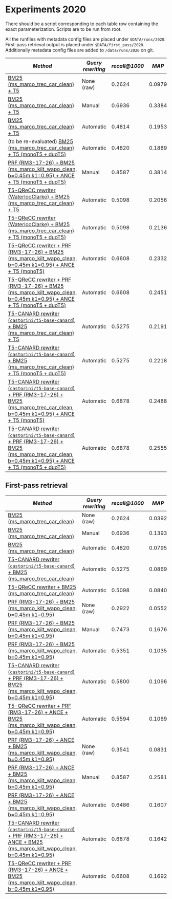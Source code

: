 # Experiments 2020

There should be a script corresponding to each table row containing the exact parameterization.
Scripts are to be run from root.

All the runfiles with metadata config files are placed under `$DATA/runs/2020`. First-pass retrieval output is placed under `$DATA/first_pass/2020`. Additionally metadata config files are added to `/data/runs/2020` on git.

| *Method* | *Query rewriting* | *recall@1000* | *MAP* | *MRR* | *NDCG* | *NDCG@5* | 
| -- | -- | -- | -- | -- | -- | -- |
| [BM25 (ms_marco_trec_car_clean) + T5](reproduce_raw_2020.meta.yaml) | None (raw) | 0.2624 | 0.0979 | 0.2572 | 0.2098 | 0.1777 |
| [BM25 (ms_marco_trec_car_clean) + T5](reproduce_manual_2020.meta.yaml) | Manual | 0.6936 | 0.3384 | 0.7156 | 0.5839 | 0.5137 |
| [BM25 (ms_marco_trec_car_clean) + T5](reproduce_automatic_2020.meta.yaml) | Automatic | 0.4814 | 0.1953 | 0.4900 | 0.3907 | 0.3289 |
| (to be re-evaluated) [BM25 (ms_marco_trec_car_clean) + T5 (monoT5 + duoT5)](mono-duo-t5_automatic-2020.meta.yaml) | Automatic | 0.4820 | 0.1889 | 0.4851 | 0.3918 | 0.3446 |
| [PRF (RM3-17-26) + BM25 (ms_marco_kilt_wapo_clean, b=0.45m k1=0.95) + ANCE + T5 (monoT5 + duoT5)](ance/prf-17-26_manual_ance_bm25-b-45-k-95_mono-duo-t5_2020.meta.yaml) | Manual | 0.8587 | 0.3814 | 0.7264 | 0.6596 | 0.5369 |
| [T5-QReCC rewriter (WaterlooClarke) + BM25 (ms_marco_trec_car_clean) + T5](t5-qrecc_bm25_mono-t5_2020.meta.yaml) | Automatic | 0.5098 | 0.2056 | 0.5102 | 0.4065 | 0.3496 | 
| [T5-QReCC rewriter (WaterlooClarke) + BM25 (ms_marco_trec_car_clean) + T5 (monoT5 + duoT5)](t5-qrecc_bm25_mono-duo-t5_2020.meta.yaml) | Automatic | 0.5098 | 0.2136 | 0.5299 | 0.4142 | 0.3707 | 
| [T5-QReCC rewriter + PRF (RM3-17-26) + BM25 (ms_marco_kilt_wapo_clean, b=0.45m k1=0.95) + ANCE + T5 (monoT5)](ance/prf-17-26_t5-qrecc_ance_bm25-b-45-k-95_mono-t5_2020.meta.yaml) | Automatic | 0.6608 | 0.2332 | 0.5116 | 0.4737 | 0.3622 |
| [T5-QReCC rewriter + PRF (RM3-17-26) + BM25 (ms_marco_kilt_wapo_clean, b=0.45m k1=0.95) + ANCE + T5 (monoT5 + duoT5)](ance/prf-17-26_t5-qrecc_ance_bm25-b-45-k-95_mono-duo-t5_2020.meta.yaml) | Automatic | 0.6608 | 0.2451 | 0.5355 | 0.4840 | 0.3846 |
| [T5-CANARD rewriter (`castorini/t5-base-canard`) + BM25 (ms_marco_trec_car_clean) + T5](t5-canard_bm25_mono-t5_2020.meta.yaml) | Automatic | 0.5275 | 0.2191 | 0.5455 | 0.4352 | 0.3675 | 
| [T5-CANARD rewriter (`castorini/t5-base-canard`) + BM25 (ms_marco_trec_car_clean) + T5 (monoT5 + duoT5)](t5-canard_bm25_mono-duo-t5_2020.meta.yaml) | Automatic | 0.5275 | 0.2218 | 0.5507 | 0.4387 | 0.3785 |
| [T5-CANARD rewriter (`castorini/t5-base-canard`) + PRF (RM3-17-26) + BM25 (ms_marco_trec_car_clean, b=0.45m k1=0.95) + ANCE + T5 (monoT5)](ance/prf-17-26_t5-canard_ance_bm25-b-45-k-95_mono-t5_2020.meta.yaml) | Automatic | 0.6878 | 0.2488 | 0.5205 | 0.4991 | 0.3697 |
| [T5-CANARD rewriter (`castorini/t5-base-canard`) + PRF (RM3-17-26) + BM25 (ms_marco_trec_car_clean, b=0.45m k1=0.95) + ANCE + T5 (monoT5 + duoT5)](ance/prf-17-26_t5-canard_ance_bm25-b-45-k-95_mono-duo-t5_2020.meta.yaml) | Automatic | 0.6878 | 0.2555 | 0.5541 | 0.5063 | 0.3891 |

## First-pass retrieval 

| *Method* | *Query rewriting* | *recall@1000* | *MAP* | *MRR* | *NDCG* | *NDCG@5* | 
| -- | -- | -- | -- | -- | -- | -- |
| [BM25 (ms_marco_trec_car_clean)](first_pass_retireval/raw_bm25_2020.meta.yaml) | None (raw) | 0.2624 | 0.0392 | 0.1148 | 0.1515 | 0.0771 |
| [BM25 (ms_marco_trec_car_clean)](first_pass_retireval/manual_bm25_2020.meta.yaml) | Manual | 0.6936 | 0.1393 | 0.3891 | 0.4192 | 0.2473 |
| [BM25 (ms_marco_trec_car_clean)](first_pass_retireval/automatic_bm25_2020.meta.yaml) | Automatic | 0.4820 | 0.0795 | 0.2450 | 0.2872 | 0.1542 |
| [T5-CANARD rewriter (`castorini/t5-base-canard`) + BM25 (ms_marco_trec_car_clean)](first_pass_retireval/t5_canard_bm25_2020.meta.yaml) | Automatic | 0.5275 | 0.0869 | 0.2519 | 0.3066 | 0.1559 | 
| [T5-QReCC rewriter + BM25 (ms_marco_trec_car_clean)](first_pass_retireval/t5_qrecc_bm25_2020.meta.yaml) | Automatic | 0.5098 | 0.0840 | 0.2662 | 0.2969 | 0.1612 | 
| [PRF (RM3-17-26) + BM25 (ms_marco_kilt_wapo_clean, b=0.45m k1=0.95)](first_pass_retrieval/prf-17-26_raw_bm25-b-45-k-95_2020.meta.yaml) | None (raw) | 0.2922 | 0.0552 | 0.1506 | 0.1765 | 0.0942 |
| [PRF (RM3-17-26) + BM25 (ms_marco_kilt_wapo_clean, b=0.45m k1=0.95)](first_pass_retrieval/prf-17-26_manual_bm25-b-45-k-95_2020.meta.yaml) | Manual | 0.7473 | 0.1676 | 0.4126 | 0.4619 | 0.2745 |
| [PRF (RM3-17-26) + BM25 (ms_marco_kilt_wapo_clean, b=0.45m k1=0.95)](first_pass_retrieval/prf-17-26_automatic_bm25-b-45-k-95_2020.meta.yaml) | Automatic | 0.5351 | 0.1035 | 0.2838 | 0.3262 | 0.1756 |
| [T5-CANARD rewriter (`castorini/t5-base-canard`) + PRF (RM3-17-26) + BM25 (ms_marco_kilt_wapo_clean, b=0.45m k1=0.95)](first_pass_retrieval/prf-17-26_t5-canard_bm25-b-45-k-95_2020.meta.yaml) | Automatic | 0.5800 | 0.1096 | 0.3037 | 0.3494 | 0.1940 |
| [T5-QReCC rewriter + PRF (RM3-17-26) + ANCE + BM25 (ms_marco_kilt_wapo_clean, b=0.45m k1=0.95)](first_pass_retrieval/prf-17-26_t5-qrecc_bm25-b-45-k-95_2020.meta.yaml) | Automatic | 0.5594 | 0.1069 | 0.2983 | 0.3348 | 0.1810 |
| [PRF (RM3-17-26) + ANCE + BM25 (ms_marco_kilt_wapo_clean, b=0.45m k1=0.95)](first_pass_retrieval/prf-17-26_raw_ance_bm25-b-45-k-95_2020.meta.yaml) | None (raw) | 0.3541 | 0.0831 | 0.2352 | 0.2307 | 0.1553 |
| [PRF (RM3-17-26) + ANCE + BM25 (ms_marco_kilt_wapo_clean, b=0.45m k1=0.95)](first_pass_retrieval/prf-17-26_manual_ance_bm25-b-45-k-95_2020.meta.yaml) | Manual | 0.8587 | 0.2581 | 0.5606 | 0.5785 | 0.4016 |
| [PRF (RM3-17-26) + ANCE + BM25 (ms_marco_kilt_wapo_clean, b=0.45m k1=0.95)](first_pass_retrieval/prf-17-26_automatic_ance_bm25-b-45-k-95_2020.meta.yaml) | Automatic | 0.6486 | 0.1607 | 0.3899 | 0.4140 | 0.2619 |
| [T5-CANARD rewriter (`castorini/t5-base-canard`) + PRF (RM3-17-26) + ANCE + BM25 (ms_marco_kilt_wapo_clean, b=0.45m k1=0.95)](first_pass_retrieval/prf-17-26_t5-canard_ance_bm25-b-45-k-95_2020.meta.yaml) | Automatic | 0.6878 | 0.1642 | 0.4080 | 0.4364 | 0.2712 |
| [T5-QReCC rewriter + PRF (RM3-17-26) + ANCE + BM25 (ms_marco_kilt_wapo_clean, b=0.45m k1=0.95)](first_pass_retrieval/prf-17-26_t5-qrecc_ance_bm25-b-45-k-95_2020.meta.yaml) | Automatic | 0.6608 | 0.1692 | 0.4232 | 0.4279 | 0.2838 |
